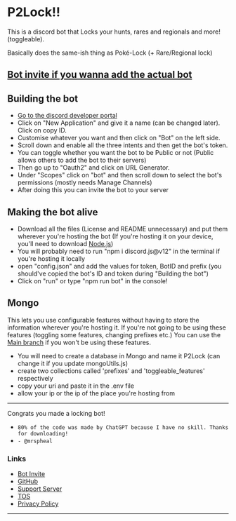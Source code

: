 # P2Lock!!

This is a discord bot that Locks your hunts, rares and regionals and more! (toggleable).

Basically does the same-ish thing as Poké-Lock (+ Rare/Regional lock)

[Bot invite if you wanna add the actual bot](https://discord.com/oauth2/authorize?client_id=806723110761136169&permissions=67696&scope=bot)
---
## Building the bot

- [Go to the discord developer portal](https://discord.com/developers/applications)
- Click on "New Application" and give it a name (can be changed later). Click on copy ID.
- Customise whatever you want and then click on "Bot" on the left side.
- Scroll down and enable all the three intents and then get the bot's token.
- You can toggle whether you want the bot to be Public or not (Public allows others to add the bot to their servers)
- Then go  up to "Oauth2" and click on URL Generator.
- Under "Scopes" click on "bot" and then scroll down to select the bot's permissions (mostly needs Manage Channels)
- After doing this you can invite the bot to your server

## Making the bot alive

- Download all the files (License and README unnecessary) and put them wherever you're hosting the bot
(If you're hosting it on your device, you'll need to download [Node.js](https://nodejs.org/))
- You will probably need to run "npm i discord.js@v12" in the terminal if you're hosting it locally
- open "config.json" and add the values for token, BotID and prefix (you should've copied the bot's ID and token during "Building the bot")
- Click on "run" or type "npm run bot" in the console!

## Mongo

This lets you use configurable features without having to store the information wherever you're hosting it. If you're not going to be using these features (toggling some features, changing prefixes etc.) You can use the [Main branch](https://github.com/SurprisedMrSeal/P2Lock) if you won't be using these features.

- You will need to create a database in Mongo and name it P2Lock (can change it if you update mongoUtils.js)
- create two collections called 'prefixes' and 'toggleable_features' respectively
- copy your uri and paste it in the .env file
- allow your ip or the ip of the place you're hosting from
---
Congrats you made a locking bot!

- `80% of the code was made by ChatGPT because I have no skill. Thanks for downloading!`
- `- @mrspheal`

### Links
- [Bot Invite](https://discord.com/oauth2/authorize?client_id=806723110761136169&permissions=67696&scope=bot)
- [GitHub](https://github.com/SurprisedMrSeal/P2Lock)
- [Support Server](https://discord.com/invite/rvrckpjRVj)
- [TOS](https://p2lock.carrd.co/#tos)
- [Privacy Policy](https://p2lock.carrd.co/#privacy)
---